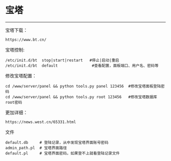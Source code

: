 # 宝塔

---

宝塔下载：

```
https://www.bt.cn/
```

宝塔控制:

```
/etc/init.d/bt  stop|start|restart   #停止|启动|重启
/etc/init.d/bt  default               #查看配置，面板端口、用户名、密码等
```

修改宝塔配置：

```
cd /www/server/panel && python tools.py panel 123456  #修改宝塔面板登陆密码
cd /www/server/panel && python tools.py root 123456   #修改宝塔数据库root密码
```

更加详细：

```
https://news.west.cn/65331.html
```

文件

```
default.db     # 登陆记录，从中发现宝塔界面账号密码
admin_path.pl  # 宝塔界面路径
default.pl     # 宝塔界面密码，如果登不上就看登陆记录文件
```

